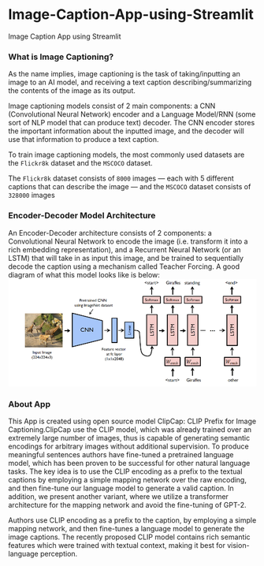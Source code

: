 # Image-Caption-App-using-Streamlit
Image Caption App using Streamlit
### What is Image Captioning?
As the name implies, image captioning is the task of taking/inputting an image to an AI model, and receiving a text caption describing/summarizing the contents of the image as its output. 

Image captioning models consist of 2 main components: a CNN (Convolutional Neural Network) encoder and a Language Model/RNN (some sort of NLP model that can produce text) decoder. The CNN encoder stores the important information about the inputted image, and the decoder will use that information to produce a text caption.

To train image captioning models, the most commonly used datasets are the `Flickr8k` dataset and the `MSCOCO` dataset.

The `Flickr8k` dataset consists of `8000` images — each with 5 different captions that can describe the image — and the `MSCOCO` dataset consists of `328000` images

### Encoder-Decoder Model Architecture
An Encoder-Decoder architecture consists of 2 components: a Convolutional Neural Network to encode the image (i.e. transform it into a rich embedding representation), and a Recurrent Neural Network (or an LSTM) that will take in as input this image, and be trained to sequentially decode the caption using a mechanism called Teacher Forcing. A good diagram of what this model looks like is below:
![alt text](https://github.com/minakshimathpal/Image-Caption-App-using-Streamlit/blob/main/artifacts/ImageCaption_Model.PNG?raw=true)

### About App
This App is created using open source model ClipCap: CLIP Prefix for Image Captioning.ClipCap use the CLIP model, which was already trained over an extremely large number of images, thus is capable of generating semantic encodings for arbitrary images without additional supervision. To produce meaningful sentences authors have fine-tuned a pretrained language model, which has been proven to be successful for other natural language tasks. The key idea is to use the CLIP encoding as a prefix to the textual captions by employing a simple mapping network over the raw encoding, and then fine-tune our language model to generate a valid caption. In addition, we present another variant, where we utilize a transformer architecture for the mapping network and avoid the fine-tuning of GPT-2.

Authors use CLIP encoding as a prefix to the caption, by employing a simple mapping network, and then fine-tunes a language model to generate the image captions. The recently proposed CLIP model contains rich semantic features which were trained with textual context, making it best for vision-language perception.
 
